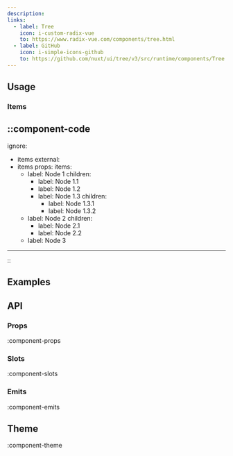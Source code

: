 ```yaml
---
description:
links: 
  - label: Tree
    icon: i-custom-radix-vue
    to: https://www.radix-vue.com/components/tree.html
  - label: GitHub
    icon: i-simple-icons-github
    to: https://github.com/nuxt/ui/tree/v3/src/runtime/components/Tree.vue
---
```


## Usage

### Items

::component-code
---
ignore:
  - items
external:
  - items
props:
  items:
    - label: Node 1
      children:
        - label: Node 1.1
        - label: Node 1.2
        - label: Node 1.3
          children:
            - label: Node 1.3.1
            - label: Node 1.3.2
    - label: Node 2
      children:
        - label: Node 2.1
        - label: Node 2.2
    - label: Node 3
---
::

## Examples

## API

### Props

:component-props

### Slots

:component-slots

### Emits

:component-emits

## Theme

:component-theme
